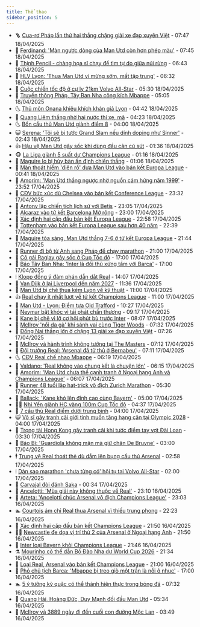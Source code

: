 ```yaml
---
title: Thể thao
sidebar_position: 5
---
```


<!-- vnexpress-the-thao:START -->
- 🪜 [Cua-rơ Pháp lần thứ hai thắng chặng giải xe đạp xuyên Việt](https://vnexpress.net/cua-ro-phap-lan-thu-hai-thang-chang-giai-xe-dap-xuyen-viet-4875738.html) - 07:47 18/04/2025
- 🦩 [Ferdinand: &#39;Màn ngược dòng của Man Utd còn hơn phép màu&#39;](https://vnexpress.net/ferdinand-man-nguoc-dong-cua-man-utd-con-hon-phep-mau-4875566.html) - 07:45 18/04/2025
- 🧰 [Thịnh Pencil - chàng họa sĩ chạy để tìm tự do giữa núi rừng](https://vnexpress.net/thinh-pencil-chang-hoa-si-chay-de-tim-tu-do-giua-nui-rung-4872207.html) - 06:43 18/04/2025
- 🤗 [HLV Lyon: &#39;Thua Man Utd vì mừng sớm, mất tập trung&#39;](https://vnexpress.net/hlv-lyon-thua-man-utd-vi-mung-som-mat-tap-trung-4875690.html) - 06:32 18/04/2025
- 🥳 [Cuộc chiến tốc độ ở cự ly 21km Volvo All-Star](https://vnexpress.net/cuoc-chien-toc-do-o-cu-ly-21km-volvo-all-star-4874786.html) - 05:30 18/04/2025
- 🦣 [Truyền thông Pháp, Tây Ban Nha công kích Mbappe](https://vnexpress.net/truyen-thong-phap-tay-ban-nha-cong-kich-mbappe-4875608.html) - 05:05 18/04/2025
- 🌜 [Thủ môn Onana khiêu khích khán giả Lyon](https://vnexpress.net/thu-mon-onana-khieu-khich-khan-gia-lyon-4875528.html) - 04:42 18/04/2025
- 🫶 [Quang Liêm thắng nhờ hai nước thí xe, mã](https://vnexpress.net/quang-liem-thang-nho-hai-nuoc-thi-xe-ma-4875522.html) - 04:23 18/04/2025
- 🌜 [Bốn cầu thủ Man Utd giành điểm 8](https://vnexpress.net/bon-cau-thu-man-utd-gianh-diem-8-4875488.html) - 04:00 18/04/2025
- 😺 [Serena: &#39;Tôi sẽ bị tước Grand Slam nếu dính doping như Sinner&#39;](https://vnexpress.net/serena-toi-se-bi-tuoc-grand-slam-neu-dinh-doping-nhu-sinner-4875553.html) - 02:43 18/04/2025
- 👍 [Hậu vệ Man Utd gây sốc khi dùng đầu cản cú sút](https://vnexpress.net/hau-ve-man-utd-gay-soc-khi-dung-dau-can-cu-sut-4875521.html) - 01:36 18/04/2025
- 🐵 [La Liga giành 5 suất dự Champions League](https://vnexpress.net/la-liga-gianh-5-suat-du-champions-league-4875479.html) - 01:16 18/04/2025
- 💫 [Maguire lo bị hủy bàn ấn định chiến thắng](https://vnexpress.net/maguire-lo-bi-huy-ban-an-dinh-chien-thang-4875503.html) - 01:06 18/04/2025
- 🦆 [Màn thoát hiểm &#39;điên rồ&#39; đưa Man Utd vào bán kết Europa League](https://vnexpress.net/man-thoat-hiem-dien-ro-dua-man-utd-vao-ban-ket-europa-league-4875481.html) - 00:41 18/04/2025
- 🙉 [Amorim: &#39;Man Utd thắng ngược nhờ nguồn cảm hứng năm 1999&#39;](https://vnexpress.net/amorim-man-utd-thang-nguoc-nho-nguon-cam-hung-nam-1999-4875477.html) - 23:52 17/04/2025
- 📝 [CĐV bức xúc dù Chelsea vào bán kết Conference League](https://vnexpress.net/cdv-buc-xuc-du-chelsea-vao-ban-ket-conference-league-4875475.html) - 23:32 17/04/2025
- 💯 [Antony lập chiến tích lịch sử với Betis](https://vnexpress.net/antony-lap-chien-tich-lich-su-voi-betis-4875468.html) - 23:05 17/04/2025
- 🌈 [Alcaraz vào tứ kết Barcelona Mở rộng](https://vnexpress.net/alcaraz-vao-tu-ket-barcelona-mo-rong-4875607.html) - 23:00 17/04/2025
- 🦩 [Xác định hai cặp đấu bán kết Europa League](https://vnexpress.net/xac-dinh-hai-cap-dau-ban-ket-europa-league-4875470.html) - 22:58 17/04/2025
- 🐲 [Tottenham vào bán kết Europa League sau hơn 40 năm](https://vnexpress.net/tottenham-vao-ban-ket-europa-league-sau-hon-40-nam-4875471.html) - 22:39 17/04/2025
- 🌁 [Maguire tỏa sáng, Man Utd thắng 7-6 ở tứ kết Europa League](https://vnexpress.net/maguire-toa-sang-man-utd-thang-7-6-o-tu-ket-europa-league-4875467.html) - 21:44 17/04/2025
- 💯 [Runner đi bộ từ Anh sang Pháp để chạy marathon](https://vnexpress.net/runner-di-bo-tu-anh-sang-phap-de-chay-marathon-4875423.html) - 21:00 17/04/2025
- 🌝 [Cô gái Raglay gây sốc ở Cup Tốc độ](https://vnexpress.net/co-gai-raglay-gay-soc-o-cup-toc-do-4875408.html) - 17:00 17/04/2025
- 🤖 [Báo Tây Ban Nha: &#39;Inter là đối thủ xứng tầm với Barca&#39;](https://vnexpress.net/bao-tay-ban-nha-inter-la-doi-thu-xung-tam-voi-barca-4875355.html) - 17:00 17/04/2025
- 🕯 [Klopp đồng ý đàm phán dẫn dắt Real](https://vnexpress.net/klopp-dong-y-dam-phan-dan-dat-real-4875429.html) - 14:07 17/04/2025
- 🧰 [Van Dijk ở lại Liverpool đến năm 2027](https://vnexpress.net/van-dijk-o-lai-liverpool-den-nam-2027-4875409.html) - 11:36 17/04/2025
- 🥳 [Man Utd bị chê thua kém Lyon về kỹ thuật](https://vnexpress.net/man-utd-bi-che-thua-kem-lyon-ve-ky-thuat-4875317.html) - 11:00 17/04/2025
- 👍 [Real chạy ít nhất lượt về tứ kết Champions League](https://vnexpress.net/real-chay-it-nhat-luot-ve-tu-ket-champions-league-4875305.html) - 11:00 17/04/2025
- 💪 [Man Utd - Lyon: Điểm tựa Old Trafford](https://vnexpress.net/man-utd-lyon-diem-tua-old-trafford-4875388.html) - 10:27 17/04/2025
- 👹 [Neymar bật khóc vì tái phát chấn thương](https://vnexpress.net/neymar-bat-khoc-vi-tai-phat-chan-thuong-4875420.html) - 09:17 17/04/2025
- 🧰 [Kane bị chê vì lỡ cơ hội phút bù trước Inter](https://vnexpress.net/kane-bi-che-vi-lo-co-hoi-phut-bu-truoc-inter-4875279.html) - 08:07 17/04/2025
- 🚀 [McIlroy &#39;nổi da gà&#39; khi sánh vai cùng Tiger Woods](https://vnexpress.net/mcilroy-noi-da-ga-khi-sanh-vai-cung-tiger-woods-4875193.html) - 07:32 17/04/2025
- 🎃 [Đồng Nai thắng lớn ở chặng 13 giải xe đạp xuyên Việt](https://vnexpress.net/dong-nai-thang-lon-o-chang-13-giai-xe-dap-xuyen-viet-4875261.html) - 07:26 17/04/2025
- 🧰 [McIlroy và hành trình không tưởng tại The Masters](https://vnexpress.net/mcilroy-va-hanh-trinh-khong-tuong-tai-the-masters-4874768.html) - 07:12 17/04/2025
- 👀 [Đội trưởng Real: &#39;Arsenal đã tử thủ ở Bernabeu&#39;](https://vnexpress.net/doi-truong-real-arsenal-da-tu-thu-o-bernabeu-4875229.html) - 07:11 17/04/2025
- 🌜 [CĐV Real chế nhạo Mbappe](https://vnexpress.net/cdv-real-che-nhao-mbappe-4875015.html) - 06:19 17/04/2025
- 🫶 [Valdano: &#39;Real không vào chung kết là chuyện lớn&#39;](https://vnexpress.net/valdano-real-khong-vao-chung-ket-la-chuyen-lon-4875025.html) - 06:15 17/04/2025
- 🦄 [Amorim: &#39;Man Utd chưa thể cạnh tranh ở Ngoại hạng Anh và Champions League&#39;](https://vnexpress.net/amorim-man-utd-chua-the-canh-tranh-o-ngoai-hang-anh-va-champions-league-4874991.html) - 06:07 17/04/2025
- 🥳 [Runner 48 tuổi lập hat-trick vô địch Zurich Marathon](https://vnexpress.net/runner-48-tuoi-lap-hat-trick-vo-dich-zurich-marathon-4874957.html) - 05:30 17/04/2025
- 🐲 [Ballack: &#39;Kane khó lên đỉnh cao cùng Bayern&#39;](https://vnexpress.net/ballack-kane-kho-len-dinh-cao-cung-bayern-4875162.html) - 05:00 17/04/2025
- 🧑‍🏫 [Nhi Yến giành HC vàng 100m Cup Tốc độ](https://vnexpress.net/nhi-yen-gianh-hc-vang-100m-cup-toc-do-4875182.html) - 04:37 17/04/2025
- 🤔 [7 cầu thủ Real điểm dưới trung bình](https://vnexpress.net/7-cau-thu-real-diem-duoi-trung-binh-4875010.html) - 04:00 17/04/2025
- 😺 [Võ sĩ gây tranh cãi giới tính muốn tăng hạng cân tại Olympic 2028](https://vnexpress.net/vo-si-gay-tranh-cai-gioi-tinh-muon-tang-hang-can-tai-olympic-2028-4874994.html) - 04:00 17/04/2025
- 💪 [Trọng tài Hong Kong gây tranh cãi khi tước điểm tay vợt Đài Loan](https://vnexpress.net/trong-tai-hong-kong-gay-tranh-cai-khi-tuoc-diem-tay-vot-dai-loan-4874990.html) - 03:30 17/04/2025
- 💼 [Báo Bỉ: &#39;Guardiola không mặn mà giữ chân De Bruyne&#39;](https://vnexpress.net/bao-bi-guardiola-khong-man-ma-giu-chan-de-bruyne-4874988.html) - 03:00 17/04/2025
- 🕴 [Trung vệ Real thoát thẻ dù dẫm lên bụng cầu thủ Arsenal](https://vnexpress.net/trung-ve-real-thoat-the-du-dam-len-bung-cau-thu-arsenal-4875081.html) - 02:58 17/04/2025
- 🕯 [Dàn sao marathon &#39;chưa từng có&#39; hội tụ tại Volvo All-Star](https://vnexpress.net/dan-sao-marathon-chua-tung-co-hoi-tu-tai-volvo-all-star-4874566.html) - 02:00 17/04/2025
- 📝 [Carvajal đòi đánh Saka](https://vnexpress.net/carvajal-doi-danh-saka-4875009.html) - 00:34 17/04/2025
- 🧐 [Ancelotti: &#39;Mùa giải này không thuộc về Real&#39;](https://vnexpress.net/ancelotti-mua-giai-nay-khong-thuoc-ve-real-4874999.html) - 23:10 16/04/2025
- 🙉 [Arteta: &#39;Ancelotti chúc Arsenal vô địch Champions League&#39;](https://vnexpress.net/arteta-ancelotti-chuc-arsenal-vo-dich-champions-league-4875004.html) - 23:03 16/04/2025
- 🏊 [Courtois ám chỉ Real thua Arsenal vì thiếu trung phong](https://vnexpress.net/courtois-am-chi-real-thua-arsenal-vi-thieu-trung-phong-4874998.html) - 22:23 16/04/2025
- 🌊 [Xác định hai cặp đấu bán kết Champions League](https://vnexpress.net/xac-dinh-hai-cap-dau-ban-ket-champions-league-4874997.html) - 21:50 16/04/2025
- 👨‍🏫 [Newcastle đe dọa vị trí thứ 2 của Arsenal ở Ngoại hạng Anh](https://vnexpress.net/newcastle-de-doa-vi-tri-thu-2-cua-arsenal-o-ngoai-hang-anh-4874995.html) - 21:50 16/04/2025
- 🥷 [Inter loại Bayern khỏi Champions League](https://vnexpress.net/inter-loai-bayern-khoi-champions-league-4874996.html) - 21:46 16/04/2025
- ⚗️ [Mourinho có thể dẫn Bồ Đào Nha dự World Cup 2026](https://vnexpress.net/mourinho-co-the-dan-bo-dao-nha-du-world-cup-2026-4874985.html) - 21:34 16/04/2025
- 🌮 [Loại Real, Arsenal vào bán kết Champions League](https://vnexpress.net/loai-real-arsenal-vao-ban-ket-champions-league-4874993.html) - 21:00 16/04/2025
- 🤩 [Phó chủ tịch Barca: &#39;Mbappe bị treo giò một trận là nỗi ô nhục&#39;](https://vnexpress.net/pho-chu-tich-barca-mbappe-bi-treo-gio-mot-tran-la-noi-o-nhuc-4874897.html) - 17:00 16/04/2025
- 🏊 [5 ý tưởng kỳ quặc có thể thành hiện thực trong bóng đá](https://vnexpress.net/5-y-tuong-ky-quac-co-the-thanh-hien-thuc-trong-bong-da-4874604.html) - 07:32 16/04/2025
- 🐎 [Quang Hải, Hoàng Đức, Duy Mạnh đối đầu Man Utd](https://vnexpress.net/quang-hai-hoang-duc-duy-manh-doi-dau-man-utd-4874735.html) - 05:34 16/04/2025
- 💫 [McIlroy và 3889 ngày đi đến cuối con đường Mộc Lan](https://vnexpress.net/mcilroy-va-3889-ngay-di-den-cuoi-con-duong-moc-lan-4874498.html) - 03:49 16/04/2025<!-- vnexpress-the-thao:END -->
